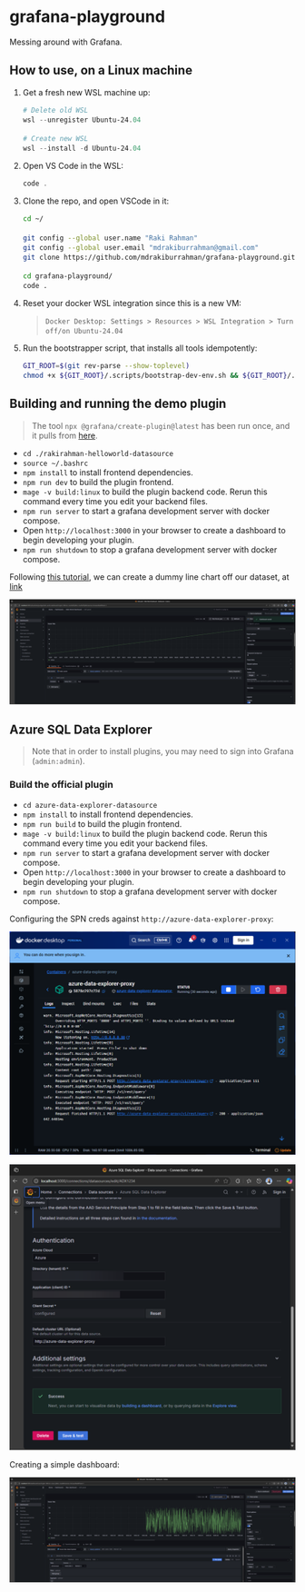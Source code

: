 # grafana-playground

Messing around with Grafana.

## How to use, on a Linux machine

1. Get a fresh new WSL machine up:

   ```powershell
   # Delete old WSL
   wsl --unregister Ubuntu-24.04

   # Create new WSL
   wsl --install -d Ubuntu-24.04
   ```

1. Open VS Code in the WSL:

   ```powershell
   code .
   ```

1. Clone the repo, and open VSCode in it:

   ```bash
   cd ~/

   git config --global user.name "Raki Rahman"
   git config --global user.email "mdrakiburrahman@gmail.com"
   git clone https://github.com/mdrakiburrahman/grafana-playground.git

   cd grafana-playground/
   code .
   ```

1. Reset your docker WSL integration since this is a new VM:

   > `Docker Desktop: Settings > Resources > WSL Integration > Turn off/on Ubuntu-24.04`

1. Run the bootstrapper script, that installs all tools idempotently:

   ```bash
   GIT_ROOT=$(git rev-parse --show-toplevel)
   chmod +x ${GIT_ROOT}/.scripts/bootstrap-dev-env.sh && ${GIT_ROOT}/.scripts/bootstrap-dev-env.sh
   ```

## Building and running the demo plugin

> The tool `npx @grafana/create-plugin@latest` has been run once, and it pulls from [here](https://github.com/grafana/grafana-plugin-examples/tree/main/examples/datasource-basic).

* `cd ./rakirahman-helloworld-datasource`
* `source ~/.bashrc`
* `npm install` to install frontend dependencies.
* `npm run dev` to build the plugin frontend.
* `mage -v build:linux` to build the plugin backend code. Rerun this command every time you edit your backend files.
* `npm run server` to start a grafana development server with docker compose.
* Open `http://localhost:3000` in your browser to create a dashboard to begin developing your plugin.
* `npm run shutdown` to stop a grafana development server with docker compose.

Following [this tutorial](https://grafana.com/developers/plugin-tools/tutorials/build-a-data-source-backend-plugin#create-a-new-plugin), we can create a dummy line chart off our dataset, at [link](http://localhost:3000/d/beo8vdx2jwv0ga/hello-world-dashboard?orgId=1&from=now%2Ffy&to=now%2Ffy&timezone=browser&editPanel=1)

![Line graph](.imgs/hello-world-dashboard.png)

## Azure SQL Data Explorer

> Note that in order to install plugins, you may need to sign into Grafana (`admin:admin`).

### Build the official plugin

* `cd azure-data-explorer-datasource`
* `npm install` to install frontend dependencies.
* `npm run build` to build the plugin frontend.
* `mage -v build:linux` to build the plugin backend code. Rerun this command every time you edit your backend files.
* `npm run server` to start a grafana development server with docker compose.
* Open `http://localhost:3000` in your browser to create a dashboard to begin developing your plugin.
* `npm run shutdown` to stop a grafana development server with docker compose.

Configuring the SPN creds against `http://azure-data-explorer-proxy`:

![Proxy response](.imgs/adx-proxy-response.png)

![Proxy setup success](.imgs/adx-proxy-setup.png)

Creating a simple dashboard:

![Line graph](.imgs/adx-dashboard.png)
